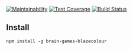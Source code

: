 [![Maintainability](https://api.codeclimate.com/v1/badges/d94707a2566a5dac9d6a/maintainability)](https://codeclimate.com/github/blazecolour/project-lvl1-s248/maintainability) 
[![Test Coverage](https://api.codeclimate.com/v1/badges/d94707a2566a5dac9d6a/test_coverage)](https://codeclimate.com/github/blazecolour/project-lvl1-s248/test_coverage) 
[![Build Status](https://travis-ci.org/blazecolour/project-lvl1-s248.svg?branch=master)](https://travis-ci.org/blazecolour/project-lvl1-s248) 

## Install

```npm install -g brain-games-blazecolour```
